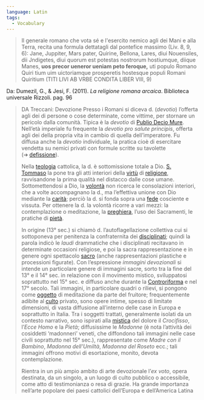 ```yaml
---
language: Latin
tags:
  - Vocabulary
---
```

> 
> Il generale romano che vota sé e l'esercito nemico agli dei Mani e alla  Terra, recita una formula dettatagli dal pontefice massimo (Liv. 8, 9, 6): Jane, Juppiter, Mars pater, Quirine, Bellona, Lares, diui Nouensiles, dii Jndigetes, diui quorum est potestas nostrorum hostiumque, diique Manes, **uos precor ueneror ueniam peto feroque,** uti populo Romano Quiri tium uim uictoriamque prosperetis hostesque populi Romani Quiritium  (TITI LIVI AB VRBE CONDITA LIBER VIII, 9)
> 
Da: Dumezil, G., & Jesi, F. (2011). _La religione romana arcaica_. Biblioteca universale Rizzoli. pag. 96

> DA Treccani: Devozione
> Presso i Romani si diceva d. (_devotio_) l’offerta agli dei di persone o cose determinate, come vittime, per stornare un pericolo dalla comunità. Tipica è la _devotio_ di [Publio Decio Mure](https://www.treccani.it/enciclopedia/publio-decio-mure/). Nell’età imperiale fu frequente la _devotio pro salute principis_, offerta agli dei della propria vita in cambio di quella dell’imperatore. Fu diffusa anche la _devotio_ individuale, la pratica cioè di esercitare vendetta su nemici privati con formule scritte su tavolette (➔ [defissione](https://www.treccani.it/enciclopedia/defissione/)).
> 
> Nella [teologia](https://www.treccani.it/enciclopedia/teologia/) cattolica, la d. è sottomissione totale a Dio. [S. Tommaso](https://www.treccani.it/enciclopedia/santo-tommaso-d-aquino/) la pone tra gli atti interiori della [virtù](https://www.treccani.it/enciclopedia/virtu/) di [religione](https://www.treccani.it/enciclopedia/religione/), ravvisandone la prima qualità nel distacco dalle cose umane. Sottomettendosi a Dio, la [volontà](https://www.treccani.it/enciclopedia/volonta/) non ricerca le consolazioni interiori, che a volte accompagnano la d., ma l’effettiva unione con Dio mediante la [carità](https://www.treccani.it/enciclopedia/carita/); perciò la d. si fonda sopra una [fede](https://www.treccani.it/enciclopedia/fede/) cosciente e vissuta. Per ottenere la d. la volontà ricorre a vari mezzi: la contemplazione o meditazione, la [preghiera](https://www.treccani.it/enciclopedia/preghiera/), l’uso dei Sacramenti, le pratiche di [pietà](https://www.treccani.it/enciclopedia/pieta/).
> 
> In origine (13° sec.) si chiamò d. l’autoflagellazione collettiva cui si sottoponeva per penitenza la confraternita dei [disciplinati](https://www.treccani.it/enciclopedia/disciplinati/); quindi la parola indicò le _laudi_ drammatiche che i disciplinati recitavano in determinate occasioni religiose, e poi la sacra rappresentazione e in genere ogni spettacolo [sacro](https://www.treccani.it/enciclopedia/sacro/) (anche rappresentazioni plastiche e processioni figurate).
> Con l’espressione _immagini devozionali_ si intende un particolare genere di immagini sacre, sorto tra la fine del 13° e il 14° sec. in relazione con il movimento mistico, sviluppatosi soprattutto nel 15° sec. e diffuso anche durante la [Controriforma](https://www.treccani.it/enciclopedia/controriforma/) e nel 17° secolo. Tali immagini, in particolare quadri o rilievi, si pongono come [oggetto](https://www.treccani.it/enciclopedia/oggetto/) di meditazione da parte del fruitore; frequentemente adibite al [culto](https://www.treccani.it/enciclopedia/culto/) privato, sono opere intime, spesso di limitate dimensioni, di vasta diffusione all’interno delle case in Europa e soprattutto in Italia. Tra i soggetti trattati, generalmente isolati da un contesto narrativo, sono ispirati alla [mistica](https://www.treccani.it/enciclopedia/mistica/) del dolore il _Crocifisso_, l’_Ecce Homo_ e la _Pietà_; diffusissime le _Madonne_ (è nota l’attività dei cosiddetti ‘madonneri’ veneti, che diffondono tali immagini nelle case civili soprattutto nel 15° sec.), rappresentate come _Madre con il Bambino_, _Madonna dell’Umiltà_, _Madonna del Roseto_ ecc.; tali immagini offrono motivi di esortazione, monito, devota contemplazione.
> 
> Rientra in un più ampio ambito di arte devozionale l’_ex voto_, opera destinata, da un singolo, a un luogo di culto pubblico o accessibile, come atto di testimonianza o resa di grazie. Ha grande importanza nell’arte popolare dei paesi cattolici dell’Europa e dell’America Latina